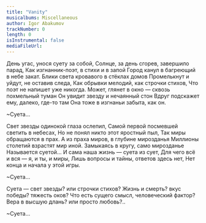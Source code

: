 ```yaml
---
title: "Vanity"
musicalbums: Miscellaneous
author: Igor Abakumov
trackNumber: 0
length: 0
isInstrumental: false
mediaFileUrl: 
---
```


День угас, унося суету за собой,
Солнце, за день сгорев, завершило парад,
Как изгнанник-поэт, в стихи и в запой
Город канул в багреющий в небе закат.
Блики света кровавого в стёклах домов
Промелькнут и уйдут, не оставив следа,
Как обрывки мелодий, как строчки стихов,
Что поэт не напишет уже никогда.
Может, глянет в окно — сквозь похмельный туман
Он увидит звезду и нечаянный стон
Вдруг подскажет ему, далеко, где-то там
Она тоже в изгнаньи забыта, как он.

~Суета...

Свет звезды одинокой глаза ослепил,
Самой первой посмевшей светить в небесах,
Но не понял никто этот яростный пыл,
Так миры обращаются в прах.
А из праха миров, в глубине мирозданья
Миллионы столетий взрастят мир иной.
Замыкаясь в кругу, само мирозданье
Называется суетой...
И сама наша жизнь — суета из сует,
Для чего всё и вся — я, и ты, и миры,
Лишь вопросы и тайны, ответов здесь нет,
Нет конца и начала у этой игры.

~Суета...

Суета — свет звезды? или строчки стихов?
Жизнь и смерть? вкус победы? тяжесть оков?
Что есть сущего смысл, человеческий фактор?
Вера в высшую длань? или просто любовь?..

~Суета...

